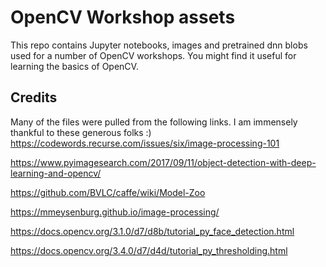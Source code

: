 # OpenCV Workshop assets  
This repo contains Jupyter notebooks, images and pretrained dnn blobs used for a number of OpenCV workshops. You might find it useful for learning the basics of OpenCV.  

## Credits
Many of the files were pulled from the following links. I am immensely thankful to these generous folks :)   
https://codewords.recurse.com/issues/six/image-processing-101  

https://www.pyimagesearch.com/2017/09/11/object-detection-with-deep-learning-and-opencv/  

https://github.com/BVLC/caffe/wiki/Model-Zoo  

https://mmeysenburg.github.io/image-processing/  

https://docs.opencv.org/3.1.0/d7/d8b/tutorial_py_face_detection.html  

https://docs.opencv.org/3.4.0/d7/d4d/tutorial_py_thresholding.html  
